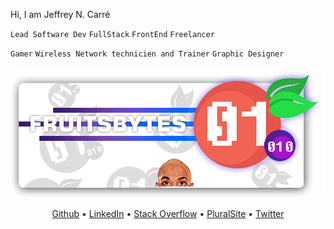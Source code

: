 Hi, I am Jeffrey N. Carré

<p>

`Lead Software Dev`
`FullStack`
`FrontEnd`
`Freelancer`

</p>

<p>

`Gamer`
`Wireless Network technicien and Trainer`
`Graphic Designer`

</p>


![FruitsBytes](https://github.com/Fruitsbytes/.github/blob/main/profile/githubBannerFruitsbytes.png)


<div align='center'>

[Github](https://github.com/Fruitsbytes) • 
[LinkedIn](https://www.linkedin.com/in/jeffrey-nicholson-carre/) • 
[Stack Overflow]() •
[PluralSite]() •
[Twitter]()

</div>
